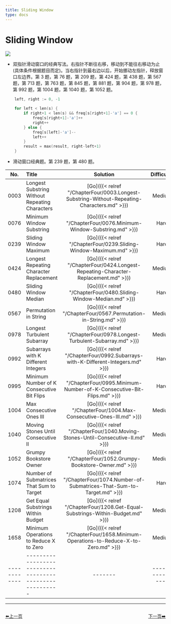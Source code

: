 ```yaml
---
title: Sliding Window
type: docs
---
```


# Sliding Window

![](https://img.halfrost.com/Leetcode/Sliding_Window.png)

- 双指针滑动窗口的经典写法。右指针不断往右移，移动到不能往右移动为止(具体条件根据题目而定)。当右指针到最右边以后，开始挪动左指针，释放窗口左边界。第 3 题，第 76 题，第 209 题，第 424 题，第 438 题，第 567 题，第 713 题，第 763 题，第 845 题，第 881 题，第 904 题，第 978 题，第 992 题，第 1004 题，第 1040 题，第 1052 题。

```c
	left, right := 0, -1

	for left < len(s) {
		if right+1 < len(s) && freq[s[right+1]-'a'] == 0 {
			freq[s[right+1]-'a']++
			right++
		} else {
			freq[s[left]-'a']--
			left++
		}
		result = max(result, right-left+1)
	}
```
- 滑动窗口经典题。第 239 题，第 480 题。


| No.      | Title | Solution | Difficulty | TimeComplexity | SpaceComplexity |Favorite| Acceptance |
|:--------:|:------- | :--------: | :----------: | :----: | :-----: | :-----: |:-----: |
|0003|Longest Substring Without Repeating Characters|[Go]({{< relref "/ChapterFour/0003.Longest-Substring-Without-Repeating-Characters.md" >}})|Medium| O(n)| O(1)|❤️|31.3%|
|0076|Minimum Window Substring|[Go]({{< relref "/ChapterFour/0076.Minimum-Window-Substring.md" >}})|Hard| O(n)| O(n)|❤️|35.7%|
|0239|Sliding Window Maximum|[Go]({{< relref "/ChapterFour/0239.Sliding-Window-Maximum.md" >}})|Hard| O(n * k)| O(n)|❤️|44.5%|
|0424|Longest Repeating Character Replacement|[Go]({{< relref "/ChapterFour/0424.Longest-Repeating-Character-Replacement.md" >}})|Medium| O(n)| O(1) ||48.0%|
|0480|Sliding Window Median|[Go]({{< relref "/ChapterFour/0480.Sliding-Window-Median.md" >}})|Hard| O(n * log k)| O(k)|❤️|38.4%|
|0567|Permutation in String|[Go]({{< relref "/ChapterFour/0567.Permutation-in-String.md" >}})|Medium| O(n)| O(1)|❤️|44.6%|
|0978|Longest Turbulent Subarray|[Go]({{< relref "/ChapterFour/0978.Longest-Turbulent-Subarray.md" >}})|Medium| O(n)| O(1)|❤️|46.5%|
|0992|Subarrays with K Different Integers|[Go]({{< relref "/ChapterFour/0992.Subarrays-with-K-Different-Integers.md" >}})|Hard| O(n)| O(n)|❤️|50.5%|
|0995|Minimum Number of K Consecutive Bit Flips|[Go]({{< relref "/ChapterFour/0995.Minimum-Number-of-K-Consecutive-Bit-Flips.md" >}})|Hard| O(n)| O(1)|❤️|49.6%|
|1004|Max Consecutive Ones III|[Go]({{< relref "/ChapterFour/1004.Max-Consecutive-Ones-III.md" >}})|Medium| O(n)| O(1) ||60.5%|
|1040|Moving Stones Until Consecutive II|[Go]({{< relref "/ChapterFour/1040.Moving-Stones-Until-Consecutive-II.md" >}})|Medium| O(n log n)| O(1) |❤️|53.9%|
|1052|Grumpy Bookstore Owner|[Go]({{< relref "/ChapterFour/1052.Grumpy-Bookstore-Owner.md" >}})|Medium| O(n log n)| O(1) ||55.7%|
|1074|Number of Submatrices That Sum to Target|[Go]({{< relref "/ChapterFour/1074.Number-of-Submatrices-That-Sum-to-Target.md" >}})|Hard| O(n^3)| O(n) |❤️|61.5%|
|1208|Get Equal Substrings Within Budget|[Go]({{< relref "/ChapterFour/1208.Get-Equal-Substrings-Within-Budget.md" >}})|Medium||||43.7%|
|1658|Minimum Operations to Reduce X to Zero|[Go]({{< relref "/ChapterFour/1658.Minimum-Operations-to-Reduce-X-to-Zero.md" >}})|Medium||||33.4%|
|------------|-------------------------------------------------------|-------| ----------------| ---------------|-------------|-------------|-------------|


----------------------------------------------
<div style="display: flex;justify-content: space-between;align-items: center;">
<p><a href="https://books.halfrost.com/leetcode/ChapterTwo/Union_Find/">⬅️上一页</a></p>
<p><a href="https://books.halfrost.com/leetcode/ChapterTwo/Segment_Tree/">下一页➡️</a></p>
</div>
